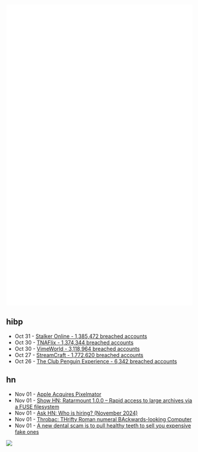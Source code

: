 ![Metrics](https://raw.githubusercontent.com/phixion/phixion/master/metrics.svg)

## hibp

<!--
for https://github.com/phixion/phixion/blob/main/.github/workflows/feeds.yml
-->
<!--START_SECTION:haveibeenpwnd-->
- Oct 31 - [Stalker Online - 1,385,472 breached accounts](https://haveibeenpwned.com/PwnedWebsites#StalkerOnline)
- Oct 30 - [TNAFlix - 1,374,344 breached accounts](https://haveibeenpwned.com/PwnedWebsites#TNAFlix)
- Oct 30 - [VimeWorld - 3,118,964 breached accounts](https://haveibeenpwned.com/PwnedWebsites#VimeWorld)
- Oct 27 - [StreamCraft - 1,772,620 breached accounts](https://haveibeenpwned.com/PwnedWebsites#StreamCraft)
- Oct 26 - [The Club Penguin Experience - 6,342 breached accounts](https://haveibeenpwned.com/PwnedWebsites#TheClubPenguinExperience)
<!--END_SECTION:haveibeenpwnd-->

## hn

<!--
for https://github.com/phixion/phixion/blob/main/.github/workflows/feeds.yml
-->
<!--START_SECTION:hn-->
- Nov 01 - [Apple Acquires Pixelmator](https://www.pixelmator.com/blog/2024/11/01/a-new-home-for-pixelmator/)
- Nov 01 - [Show HN: Ratarmount 1.0.0 – Rapid access to large archives via a FUSE filesystem](https://github.com/mxmlnkn/ratarmount)
- Nov 01 - [Ask HN: Who is hiring? (November 2024)](https://news.ycombinator.com/item?id=42017580)
- Nov 01 - [Throbac: THrifty Roman numeral BAckwards-looking Computer](https://mitmuseum.mit.edu/collections/object/2007.030.011)
- Nov 01 - [A new dental scam is to pull healthy teeth to sell you expensive fake ones](https://arstechnica.com/health/2024/11/more-dentists-are-pulling-healthy-teeth-to-sell-pricy-implants-experts-warn/)
<!--END_SECTION:hn-->

<!--
for https://yhype.me
-->
![](https://hit.yhype.me/github/profile?user_id=13013670)
